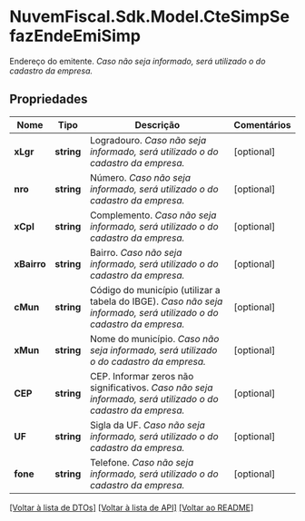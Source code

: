 # NuvemFiscal.Sdk.Model.CteSimpSefazEndeEmiSimp
Endereço do emitente.    *Caso não seja informado, será utilizado o do cadastro da empresa.*

## Propriedades

Nome | Tipo | Descrição | Comentários
------------ | ------------- | ------------- | -------------
**xLgr** | **string** | Logradouro.    *Caso não seja informado, será utilizado o do cadastro da empresa.* | [optional] 
**nro** | **string** | Número.    *Caso não seja informado, será utilizado o do cadastro da empresa.* | [optional] 
**xCpl** | **string** | Complemento.    *Caso não seja informado, será utilizado o do cadastro da empresa.* | [optional] 
**xBairro** | **string** | Bairro.    *Caso não seja informado, será utilizado o do cadastro da empresa.* | [optional] 
**cMun** | **string** | Código do município (utilizar a tabela do IBGE).    *Caso não seja informado, será utilizado o do cadastro da empresa.* | [optional] 
**xMun** | **string** | Nome do município.    *Caso não seja informado, será utilizado o do cadastro da empresa.* | [optional] 
**CEP** | **string** | CEP.  Informar zeros não significativos.    *Caso não seja informado, será utilizado o do cadastro da empresa.* | [optional] 
**UF** | **string** | Sigla da UF.    *Caso não seja informado, será utilizado o do cadastro da empresa.* | [optional] 
**fone** | **string** | Telefone.    *Caso não seja informado, será utilizado o do cadastro da empresa.* | [optional] 

[[Voltar à lista de DTOs]](../README.md#documentation-for-models) [[Voltar à lista de API]](../README.md#documentation-for-api-endpoints) [[Voltar ao README]](../README.md)

